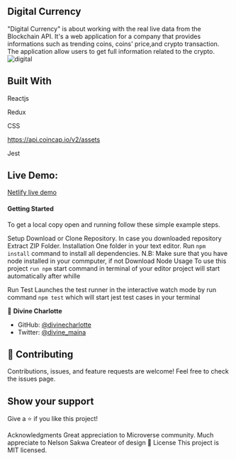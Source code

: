 ## Digital Currency
"Digital Currency" is about working with the real live data from the Blockchain API. It's a web application for a company that provides informations such as trending coins, coins' price,and crypto transaction. The application allow users to get full information related to the crypto.
![digital](https://user-images.githubusercontent.com/60146030/210275519-7ebc0938-e8c7-4570-8b0c-3abae44752c4.PNG)


## Built With
Reactjs

Redux

CSS

https://api.coincap.io/v2/assets

Jest

## Live Demo:
[Netlify live demo](https://62f13dad01129e06f6a87b43--glowing-faun-3220e8.netlify.app/)
#### Getting Started
To get a local copy open and running follow these simple example steps.

Setup
Download or Clone Repository.
In case you downloaded repository Extract ZIP Folder.
Installation
One folder in your text editor.
Run `npm install` command to install all dependencies. N.B: Make sure that you have node installed in your commputer, if not Download Node
Usage
To use this project `run npm` start command in terminal of your editor project will start automatically after whille

Run Test
Launches the test runner in the interactive watch mode by run command `npm test` which will start jest test cases in your terminal

👤 **Divine Charlotte**

- GitHub: [@divinecharlotte](https://github.com/divinecharlotte)
- Twitter: [@divine_maina](https://twitter.com/divine_maina)

## 🤝 Contributing
Contributions, issues, and feature requests are welcome! Feel free to check the issues page.

## Show your support
Give a ⭐️ if you like this project!

Acknowledgments
Great appreciation to Microverse community.
Much appreciate to Nelson Sakwa Createor of design
📝 License
This project is MIT licensed.
